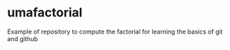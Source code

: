 # umafactorial
Example of repository to compute the factorial for learning the basics of git and github
